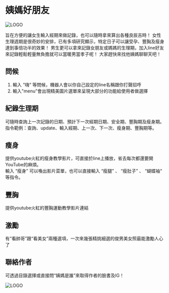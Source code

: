 姨媽好朋友
==========
![LOGO](/line-chat-bot/logo.jpg)

旨在方便的讓女生輸入經期來做記錄，也可以隨時拿來算出各種良辰吉時！
女性生理週期是很奇妙的安排，已有多項研究顯示，特定日子可以讓受孕、豐胸及瘦身達到事倍功半的效果！
男生更可以拿來記錄女朋友或媽媽的生理期，加入line好友來記錄輕鬆輕量無負擔就可以當暖男當孝子呢！
大家趕快來找他姨媽聊聊天吧！

## 問候
1. 輸入 “嗨“ 等問候，機器人會以你自己設定的line名稱跟你打聲招呼     
2. 輸入"menu"會出現精美圖片選單來呈現大部分的功能給使用者做選擇       

## 紀錄生理期
可隨時查詢上一次記錄的日期、預計下一次經期日期、安全期、豐胸期及瘦身期。       
指令範例：查詢、update、輸入經期、上一次、下一次、瘦身期、豐胸期等。                    

## 瘦身
提供youtube火紅的瘦身教學影片，可直接於line上播放，省去每次都還要開YouTube的麻煩。        
輸入 “瘦身” 可以喚出影片菜單，也可以直接輸入 “瘦腿” 、 “瘦肚子” 、 “蝴蝶袖“ 等指令。                 

## 豐胸
提供youtube火紅的豐胸運動教學影片連結

## 激勵
有“看帥哥”跟“看美女”兩種選項，一次來幾張精挑細選的俊男美女照最能激勵人心了

## 聯絡作者
可透過目錄選擇或直接問“姨媽是誰”來取得作者的臉書及IG！

![LOGO](/line-chat-bot/qrcode.PNG)

